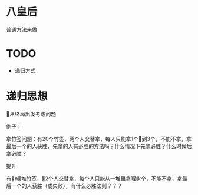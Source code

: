 # 八皇后
普通方法来做

# TODO
- 递归方式


# 递归思想
从终局出发考虑问题

例子：

拿竹签问题：有20个竹签，两个人交替拿，每人只能拿1个到3个，不能不拿，拿最后一个的人获胜，先拿的人有必胜的方法吗？什么情况下先拿必胜？什么时候后拿必胜？

提升

有n堆竹签，2个人交替拿，每个人只能从一堆里拿1到k个，不能不拿，拿最后一个的人获胜（或失败），有什么必胜法则？？？